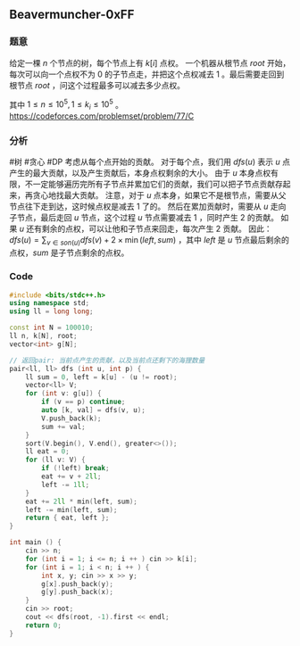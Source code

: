 ## Beavermuncher-0xFF
### 题意
给定一棵 $n$ 个节点的树，每个节点上有 $k[i]$ 点权。
一个机器从根节点 $root$ 开始，每次可以向一个点权不为 $0$ 的子节点走，并把这个点权减去 $1$ 。最后需要走回到根节点 $root$ ，问这个过程最多可以减去多少点权。

其中 $1 \le n \le 10^5, 1 \le k_i \le 10^5$ 。
https://codeforces.com/problemset/problem/77/C

### 分析
#树 #贪心 #DP 
考虑从每个点开始的贡献。
对于每个点，我们用 $dfs(u)$ 表示 $u$ 点产生的最大贡献，以及产生贡献后，本身点权剩余的大小。
由于 $u$ 本身点权有限，不一定能够遍历完所有子节点并累加它们的贡献，我们可以把子节点贡献存起来，再贪心地找最大贡献。
注意，对于 $u$ 点本身，如果它不是根节点，需要从父节点往下走到达，这时候点权是减去 $1$ 了的。
然后在累加贡献时，需要从 $u$ 走向子节点，最后走回 $u$ 节点，这个过程 $u$ 节点需要减去 $1$ ，同时产生 $2$ 的贡献。
如果 $u$ 还有剩余的点权，可以让他和子节点来回走，每次产生 $2$ 贡献。
因此：$dfs(u) = \sum_{v \in son(u)} dfs(v) + 2 \times \min (left, sum)$ ，其中 $left$ 是 $u$ 节点最后剩余的点权，$sum$ 是子节点剩余的点权。

### Code
```c++
#include <bits/stdc++.h>
using namespace std;
using ll = long long;

const int N = 100010;
ll n, k[N], root;
vector<int> g[N];

// 返回pair: 当前点产生的贡献，以及当前点还剩下的海狸数量
pair<ll, ll> dfs (int u, int p) {
    ll sum = 0, left = k[u] - (u != root);
    vector<ll> V;
    for (int v: g[u]) {
        if (v == p) continue;
        auto [k, val] = dfs(v, u);
        V.push_back(k);
        sum += val;
    }
    sort(V.begin(), V.end(), greater<>());
    ll eat = 0;
    for (ll v: V) {
        if (!left) break;
        eat += v + 2ll;
        left -= 1ll;
    }
    eat += 2ll * min(left, sum);
    left -= min(left, sum);
    return { eat, left };
}

int main () {
    cin >> n;
    for (int i = 1; i <= n; i ++ ) cin >> k[i];
    for (int i = 1; i < n; i ++ ) {
        int x, y; cin >> x >> y;
        g[x].push_back(y);
        g[y].push_back(x);
    }
    cin >> root;
    cout << dfs(root, -1).first << endl;
    return 0;
}
```